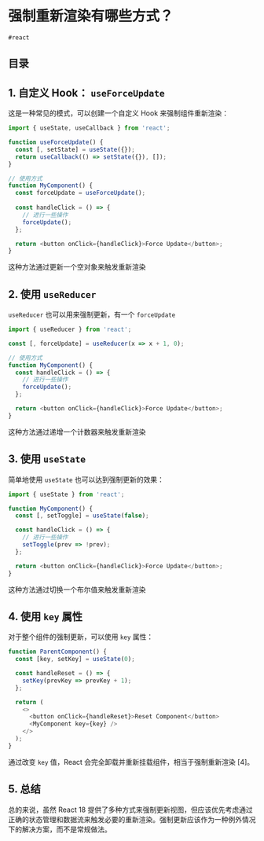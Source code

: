 
# 强制重新渲染有哪些方式？

`#react` 


## 目录
<!-- toc -->
 ## 1. 自定义 Hook： `useForceUpdate`  

这是一种常见的模式，可以创建一个自定义 Hook 来强制组件重新渲染：

```javascript
import { useState, useCallback } from 'react';

function useForceUpdate() {
  const [, setState] = useState({});
  return useCallback(() => setState({}), []);
}

// 使用方式
function MyComponent() {
  const forceUpdate = useForceUpdate();
  
  const handleClick = () => {
    // 进行一些操作
    forceUpdate();
  };

  return <button onClick={handleClick}>Force Update</button>;
}
```

这种方法通过更新一个空对象来触发重新渲染

## 2. 使用 `useReducer`

`useReducer` 也可以用来强制更新，有一个 `forceUpdate`

```javascript
import { useReducer } from 'react';

const [, forceUpdate] = useReducer(x => x + 1, 0);

// 使用方式
function MyComponent() {
  const handleClick = () => {
    // 进行一些操作
    forceUpdate();
  };

  return <button onClick={handleClick}>Force Update</button>;
}
```

这种方法通过递增一个计数器来触发重新渲染 

## 3. 使用 `useState`

简单地使用 `useState` 也可以达到强制更新的效果：

```javascript
import { useState } from 'react';

function MyComponent() {
  const [, setToggle] = useState(false);

  const handleClick = () => {
    // 进行一些操作
    setToggle(prev => !prev);
  };

  return <button onClick={handleClick}>Force Update</button>;
}
```

这种方法通过切换一个布尔值来触发重新渲染 

## 4. 使用 `key` 属性

对于整个组件的强制更新，可以使用 `key` 属性：

```javascript
function ParentComponent() {
  const [key, setKey] = useState(0);

  const handleReset = () => {
    setKey(prevKey => prevKey + 1);
  };

  return (
    <>
      <button onClick={handleReset}>Reset Component</button>
      <MyComponent key={key} />
    </>
  );
}
```

通过改变 `key` 值，React 会完全卸载并重新挂载组件，相当于强制重新渲染 [4]。

## 5. 总结
总的来说，虽然 React 18 提供了多种方式来强制更新视图，但应该优先考虑通过正确的状态管理和数据流来触发必要的重新渲染。强制更新应该作为一种例外情况下的解决方案，而不是常规做法。
